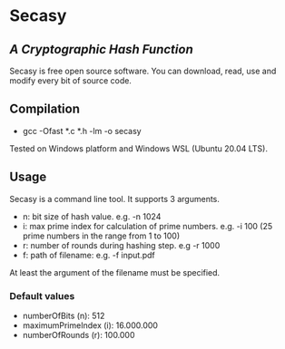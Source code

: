 # Secasy

## _A Cryptographic Hash Function_

Secasy is free open source software. You can download, read, use and modify every bit of source code.

## Compilation

+ gcc -Ofast *.c *.h -lm -o secasy

Tested on Windows platform and Windows WSL (Ubuntu 20.04 LTS).

## Usage

Secasy is a command line tool. It supports 3 arguments.

+ n: bit size of hash value. e.g. -n 1024
+ i: max prime index for calculation of prime numbers. e.g. -i 100 (25 prime numbers in the range from 1 to 100)
+ r: number of rounds during hashing step. e.g -r 1000
+ f: path of filename: e.g. -f input.pdf

At least the argument of the filename must be specified.

### Default values

+ numberOfBits (n): 512
+ maximumPrimeIndex (i): 16.000.000
+ numberOfRounds (r): 100.000

